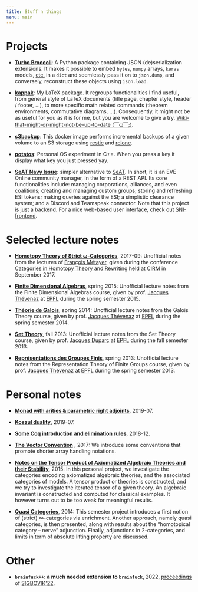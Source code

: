 ```yaml
---
title: Stuff'n things
menu: main
---
```



# Projects

* [**Turbo Broccoli**](https://pypi.org/project/turbo-broccoli): A Python
  package containing JSON (de)serialization extensions. It makes it possible to
  embed `bytes`, `numpy` arrays, `keras` models,
  [etc.](https://github.com/altaris/turbo-broccoli#supported-types) in a `dict`
  and seemlessly pass it on to `json.dump`, and conversely, reconstruct these
  objects using `json.load`.

* [**kappak**](https://github.com/altaris/kappak): My LaTeX package. It
  regroups functionalities I find useful, from general style of LaTeX documents
  (title page, chapter style, header / footer, …), to more specific math
  related commands (theorem environments, commutative diagrams, …).
  Consequently, it might not be as useful for you as it is for me, but you are
  welcome to give a try. [Wiki-that-might-or-might-not-be-up-to-date
  (￣ω￣;)](https://altaris.github.io/kappak).

* [**s3backup**](https://github.com/altaris/s3backup): This docker image
  performs incremental backups of a given volume to an S3 storage using
  [restic](https://restic.readthedocs.io/en/latest) and
  [rclone](https://rclone.org).

* [**potatos**](https://github.com/altaris/potatos): Personal OS experiment in
  C++. When you press a key it display what key you just pressed yay.

* [**SeAT Navy Issue**](https://github.com/altaris/seat-navy-issue): simpler
  alternative to [SeAT](https://github.com/eveseat/seat). In short, it is an
  EVE Online community manager, in the form of a REST API. Its core
  functionalities include: managing corporations, alliances, and even
  coalitions; creating and managing custom groups; storing and refreshing ESI
  tokens; making queries against the ESI; a simplistic clearance system; and a
  Discord and Teamspeak connector. Note that this project is just a backend.
  For a nice web-based user interface, check out
  [SNI-frontend](https://github.com/r0kym/SNI-frontend).


# Selected lecture notes

* [**Homotopy Theory of Strict
  ω-Categories**](https://github.com/altaris/htpy-str-omegacat/raw/master/CIRM%20Sept%2017%20-%20Homotopy%20Theory%20of%20Strict%20Omega-Categories.pdf),
  2017-09: Unofficial notes from the lectures of [François
  Métayer](https://www.irif.fr/~metayer/index.html), given during the
  conference [Categories in Homotopy Theory and
  Rewriting](http://conferences.cirm-math.fr/1773.html) held at
  [CIRM](http://www.cirm-math.com) in September 2017.

* [**Finite Dimensional
  Algebras**](https://hothanh.fr/cedric/wp-content/uploads/sites/2/2017/11/fda15.pdf),
  spring 2015: Unofficial lecture notes from the Finite Dimensional Algebras
  course, given by prof. [Jacques
  Thévenaz](https://people.epfl.ch/jacques.thevenaz) at
  [EPFL](https://www.epfl.ch) during the spring semester 2015.

* [**Théorie de
  Galois**](https://hothanh.fr/cedric/wp-content/uploads/sites/2/2017/11/thgalois14.pdf),
  spring 2014: Unofficial lecture notes from the Galois Theory course, given by
  prof. [Jacques Thévenaz](https://people.epfl.ch/jacques.thevenaz) at
  [EPFL](https://www.epfl.ch) during the spring semester 2014.

* [**Set
  Theory**](https://hothanh.fr/cedric/wp-content/uploads/sites/2/2017/11/set-theory-2013.pdf),
  fall 2013: Unofficial lecture notes from the Set Theory course, given by
  prof. [Jacques Duparc](http://hec.unil.ch/people/jduparc?dyn_lang=fr) at
  [EPFL](https://www.epfl.ch) during the fall semester 2013.

* [**Représentations des Groupes
  Finis**](https://hothanh.fr/cedric/wp-content/uploads/sites/2/2017/11/reprc3a9sentations-des-groupes-finis.pdf),
  spring 2013: Unofficial lecture notes from the Representation Theory of
  Finite Groups course, given by prof. [Jacques
  Thévenaz](https://people.epfl.ch/jacques.thevenaz) at
  [EPFL](https://www.epfl.ch) during the spring semester 2013.


# Personal notes

* [**Monad with arities & parametric right
  adjoints**](https://cloud.hothanh.fr/s/PrdiPEsaF7kBWdR), 2019-07.

* [**Koszul duality**](https://cloud.hothanh.fr/s/wXXn9YF7ZHSBF5c), 2019-07.

* [**Some Coq introduction and elimination
  rules**](https://cloud.hothanh.fr/s/t6rpWrTHTfACrJ8), 2018-12.

* [**The Vector
  Convention**](https://github.com/altaris/vector-convention/raw/master/vector-convention.pdf)
  , 2017: We introduce some conventions that promote shorter array handling
  notations.

* [**Notes on the Tensor Product of Axiomatized Algebraic Theories and their
  Stability**](https://github.com/altaris/notes-tensor-aat/raw/master/notes-tensor-aat.pdf),
  2015: In this personal project, we investigate the categories encoding
  axiomatized algebraic theories, and the associated categories of models. A
  tensor product or theories is constructed, and we try to investigate the
  iterated tensor of a given theory. An algebraic invariant is constructed and
  computed for classical examples. It however turns out to be too weak for
  meaningful results.

* [**Quasi
  Categories**](https://hothanh.fr/cedric/wp-content/uploads/sites/2/2017/09/projet-cht-ma2.pdf),
  2014: This semester project introduces a first notion of (strict)
  ∞-categories via enrichment. Another approach, namely quasi categories, is
  then presented, along with results about the “homotopical category – nerve”
  adjunction. Finally, adjunctions in 2-categories, and limits in term of
  absolute lifting property are discussed.


# Other

* **`brainfuck++`: a much needed extension to `brainfuck`**, 2022,
  [proceedings](https://www.sigbovik.org/2022/proceedings.pdf) of
  [SIGBOVIK'22](https://www.sigbovik.org/2022).
